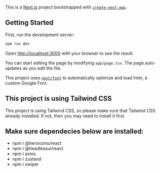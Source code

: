 This is a [Next.js](https://nextjs.org/) project bootstrapped with [`create-next-app`](https://github.com/vercel/next.js/tree/canary/packages/create-next-app).

## Getting Started

First, run the development server:

```bash
npm run dev
```

Open [http://localhost:3000](http://localhost:3000) with your browser to see the result.

You can start editing the page by modifying `app/page.tsx`. The page auto-updates as you edit the file.

This project uses [`next/font`](https://nextjs.org/docs/basic-features/font-optimization) to automatically optimize and load Inter, a custom Google Font.

## This project is using Tailwind CSS
This project is using Tailwind CSS, so please make sure that Tailwind CSS already installed. If not, then you may need to install it first.

## Make sure dependecies below are installed:
- npm i @heroicons/react
- npm i @headlessui/react
- npm i axios
- npm i zustand
- npm i swiper
